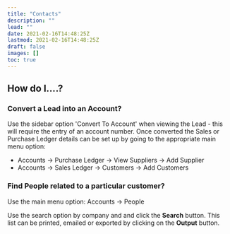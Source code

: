 ```yaml
---
title: "Contacts"
description: ""
lead: ""
date: 2021-02-16T14:48:25Z
lastmod: 2021-02-16T14:48:25Z
draft: false
images: []
toc: true
---
```


## How do I....?

### Convert a Lead into an Account?

Use the sidebar option 'Convert To Account' when viewing the Lead - this will require the entry of an account number. Once converted the Sales or Purchase Ledger details can be set up by going to the appropriate main menu option:

* Accounts -> Purchase Ledger -> View Suppliers -> Add Supplier
* Accounts -> Sales Ledger -> Customers -> Add Customers

### Find People related to a particular customer?

Use the main menu option: Accounts -> People

Use the search option by company and and click the **Search** button. This list can be printed, emailed or exported by clicking on the **Output** button.
